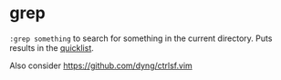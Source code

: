 # grep

`:grep something` to search for something in the current directory. Puts results in the [quicklist](quicklist.md).

Also consider https://github.com/dyng/ctrlsf.vim

